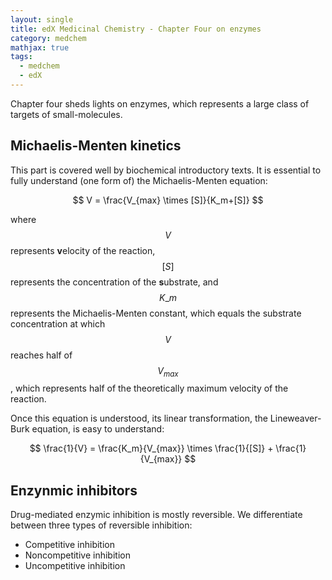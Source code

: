 ```yaml
---
layout: single
title: edX Medicinal Chemistry - Chapter Four on enzymes
category: medchem
mathjax: true
tags: 
  - medchem
  - edX
---
```


Chapter four sheds lights on enzymes, which represents a large class of targets of small-molecules.

## Michaelis-Menten kinetics

This part is covered well by biochemical introductory texts. It is essential to fully understand (one form of) the Michaelis-Menten equation:

$$ V = \frac{V_{max} \times [S]}{K_m+[S]} $$

where $$ V $$ represents **v**elocity of the reaction, $$ [S] $$ represents the concentration of the **s**ubstrate, and $$ K\_m $$ represents the Michaelis-Menten constant, which equals the substrate concentration at which $$ V $$ reaches half of $$ V_{max} $$, which represents half of the theoretically maximum velocity of the reaction.

Once this equation is understood, its linear transformation, the Lineweaver-Burk equation, is easy to understand:

$$ \frac{1}{V} = \frac{K_m}{V_{max}} \times \frac{1}{[S]} + \frac{1}{V_{max}} $$

## Enzynmic inhibitors

Drug-mediated enzymic inhibition is mostly reversible. We differentiate between three types of reversible inhibition:

* Competitive inhibition
* Noncompetitive inhibition
* Uncompetitive inhibition

